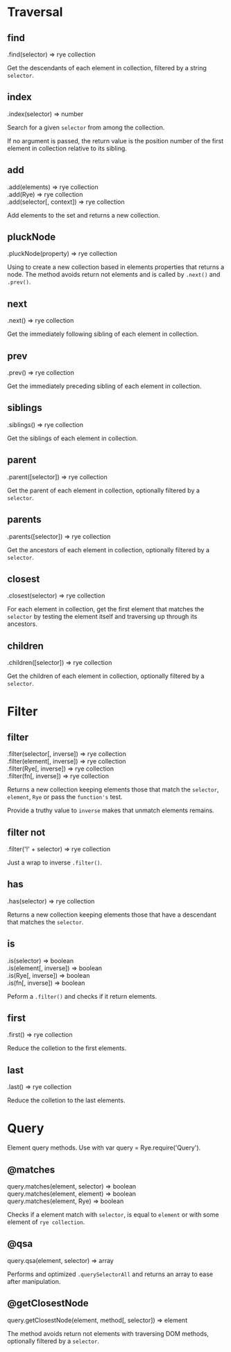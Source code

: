 Traversal
==================

find
------------------
<div class="api">
    .find(selector) <span>⇒ rye collection</span>
</div>

Get the descendants of each element in collection, filtered by a string `selector`.


index
------------------
<div class="api">
    .index(selector) <span>⇒ number</span>
</div>

Search for a given `selector` from among the collection. 

If no argument is passed, the return value is the position number of the first element in collection relative to its sibling.


add
------------------
<div class="api">
    .add(elements) <span>⇒ rye collection</span><br>
    .add(Rye) <span>⇒ rye collection</span><br>
    .add(selector[, context]) <span>⇒ rye collection</span>
</div>

Add elements to the set and returns a new collection. 


pluckNode
------------------
<div class="api">
    .pluckNode(property) <span>⇒ rye collection</span>
</div>

Using to create a new collection based in elements properties that returns a node. The method avoids return not elements and is called by `.next()` and `.prev()`.


next
------------------
<div class="api">
    .next() <span>⇒ rye collection</span>
</div>

Get the immediately following sibling of each element in collection.


prev
------------------
<div class="api">
    .prev() <span>⇒ rye collection</span>
</div>

Get the immediately preceding sibling of each element in collection.


siblings
------------------
<div class="api">
    .siblings() <span>⇒ rye collection</span>
</div>

Get the siblings of each element in collection.


parent
------------------
<div class="api">
    .parent([selector]) <span>⇒ rye collection</span>
</div>

Get the parent of each element in collection, optionally filtered by a `selector`.


parents
------------------
<div class="api">
    .parents([selector]) <span>⇒ rye collection</span>
</div>

Get the ancestors of each element in collection, optionally filtered by a `selector`.


closest
------------------
<div class="api">
    .closest(selector) <span>⇒ rye collection</span>
</div>

For each element in collection, get the first element that matches the `selector` by testing the element itself and traversing up through its ancestors.


children
------------------
<div class="api">
    .children([selector]) <span>⇒ rye collection</span>
</div>

Get the children of each element in collection, optionally filtered by a `selector`.



Filter
==================

filter
------------------
<div class="api">
    .filter(selector[, inverse]) <span>⇒ rye collection</span><br>
    .filter(element[, inverse]) <span>⇒ rye collection</span><br>
    .filter(Rye[, inverse]) <span>⇒ rye collection</span><br>
    .filter(fn[, inverse]) <span>⇒ rye collection</span>
</div>

Returns a new collection keeping elements those that match the `selector`, `element`, `Rye` or pass the `function's` test.

Provide a truthy value to `inverse` makes that unmatch elements remains.

filter not
------------------
<div class="api">
    .filter('!' + selector) <span>⇒ rye collection</span>
</div>

Just a wrap to inverse `.filter()`.


has
------------------
<div class="api">
    .has(selector) <span>⇒ rye collection</span>
</div>

Returns a new collection keeping elements those that have a descendant that matches the `selector`.


is
------------------
<div class="api">
    .is(selector) <span>⇒ boolean</span><br>
    .is(element[, inverse]) <span>⇒ boolean</span><br>
    .is(Rye[, inverse]) <span>⇒ boolean</span><br>
    .is(fn[, inverse]) <span>⇒ boolean</span>
</div>

Peform a `.filter()` and checks if it return elements.


first
------------------
<div class="api">
    .first() <span>⇒ rye collection</span>
</div>

Reduce the colletion to the first elements.


last
------------------
<div class="api">
    .last() <span>⇒ rye collection</span>
</div>

Reduce the colletion to the last elements.



Query
==================

Element query methods. Use with var query = Rye.require('Query').

@matches
------------------
<div class="api">
    query.matches(element, selector) <span>⇒ boolean</span><br>
    query.matches(element, element) <span>⇒ boolean</span><br>
    query.matches(element, Rye) <span>⇒ boolean</span>
</div>

Checks if a element match with `selector`, is equal to `element` or with some element of `rye collection`.


@qsa
------------------
<div class="api">
    query.qsa(element, selector) <span>⇒ array</span>
</div>

Performs and optimized `.querySelectorAll` and returns an array to ease after manipulation.


@getClosestNode
------------------
<div class="api">
    query.getClosestNode(element, method[, selector]) <span>⇒ element</span>
</div>

The method avoids return not elements with traversing DOM methods, optionally filtered by a `selector`.

